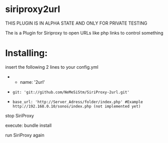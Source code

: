 siriproxy2url
=============

THIS PLUGIN IS IN ALPHA STATE AND ONLY FOR PRIVATE TESTING

The is a Plugin for Siriproxy to open URLs like php links to control something


Installing:
=============

insert the following 2 lines to your config.yml

*   - name: '2url'
*     git: 'git://github.com/NeMeSiStm/SiriProxy-2url.git'
*     base_url: 'http://Server_Adress/folder/index.php' #Example http://192.168.0.10/sonos/index.php (not implemented yet)



stop SiriProxy

execute: bundle install

run SiriProxy again
